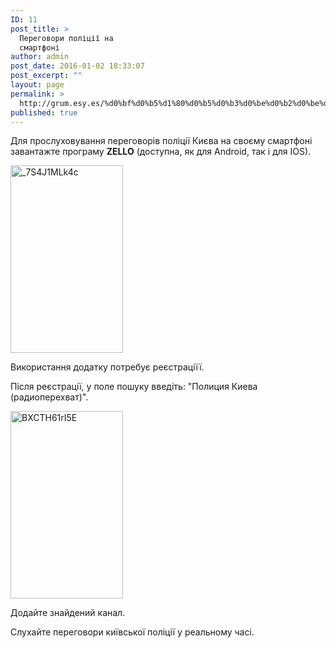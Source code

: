 ```yaml
---
ID: 11
post_title: >
  Переговори поліції на
  смартфоні
author: admin
post_date: 2016-01-02 18:33:07
post_excerpt: ""
layout: page
permalink: >
  http://grum.esy.es/%d0%bf%d0%b5%d1%80%d0%b5%d0%b3%d0%be%d0%b2%d0%be%d1%80%d0%b8-%d0%bf%d0%be%d0%bb%d1%96%d1%86%d1%96%d1%97-%d0%bd%d0%b0-%d1%81%d0%bc%d0%b0%d1%80%d1%82%d1%84%d0%be%d0%bd%d1%96/
published: true
---
```

Для прослуховування переговорів поліції Києва на своєму смартфоні завантажте програму <strong>ZELLO</strong> (доступна, як для Android, так і для IOS).

<a href="http://grum.esy.es/wp-content/uploads/2016/01/7S4J1MLk4c.jpg" rel="attachment wp-att-14"><img class="alignnone size-medium wp-image-14" src="http://grum.esy.es/wp-content/uploads/2016/01/7S4J1MLk4c-180x300.jpg" alt="_7S4J1MLk4c" width="180" height="300" /></a>

Використання додатку потребує реєстраціїї.

Після реєстрації, у поле пошуку введіть: "Полиция Киева (радиоперехват)".

<a href="http://grum.esy.es/wp-content/uploads/2016/01/BXCTH61rI5E.jpg" rel="attachment wp-att-12"><img class="alignnone size-medium wp-image-12" src="http://grum.esy.es/wp-content/uploads/2016/01/BXCTH61rI5E-180x300.jpg" alt="BXCTH61rI5E" width="180" height="300" /></a>

Додайте знайдений канал.

Слухайте переговори київської поліції у реальному часі.